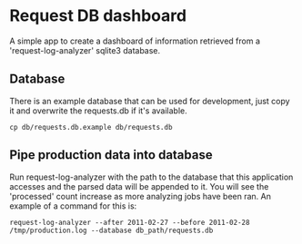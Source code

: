 # Request DB dashboard

A simple app to create a dashboard of information retrieved from a 'request-log-analyzer' sqlite3 database.

## Database
There is an example database that can be used for development, just copy it and overwrite the requests.db if it's available.

    cp db/requests.db.example db/requests.db

## Pipe production data into database
Run request-log-analyzer with the path to the database that this application accesses and the parsed data will be appended to it. You will see the 'processed' count increase as more analyzing jobs have been ran. An example of a command for this is:

    request-log-analyzer --after 2011-02-27 --before 2011-02-28 /tmp/production.log --database db_path/requests.db